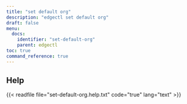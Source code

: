 ```yaml
---
title: "set default org"
description: "edgectl set default org"
draft: false
menu:
  docs:
    identifier: "set-default-org"
    parent: edgectl
toc: true
command_reference: true
---
```


## Help

{{< readfile file="set-default-org.help.txt" code="true" lang="text" >}}
